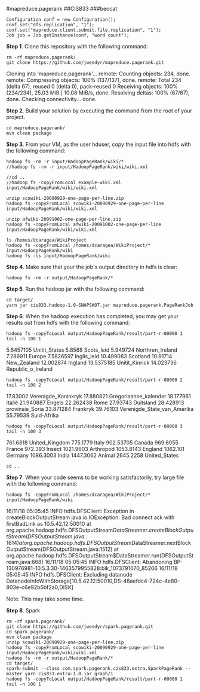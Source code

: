 #mapreduce.pagerank
##CIS833
###beocat

    Configuration conf = new Configuration();
    conf.set("dfs.replication", "1");
    conf.set("mapreduce.client.submit.file.replication", "1");
    Job job = Job.getInstance(conf, "word count");

**Step 1**. Clone this repository with the following command:

    rm -rf mapreduce.pagerank/
    git clone https://github.com/jwendyr/mapreduce.pagerank.git

Cloning into 'mapreduce.pagerank'...
remote: Counting objects: 234, done.
remote: Compressing objects: 100% (137/137), done.
remote: Total 234 (delta 67), reused 0 (delta 0), pack-reused 0
Receiving objects: 100% (234/234), 25.03 MiB | 10.08 MiB/s, done.
Resolving deltas: 100% (67/67), done.
Checking connectivity... done.

**Step 2**. Build your solution by executing the command from the root of your project.

    cd mapreduce.pagerank/
    mvn clean package

**Step 3**. From your VM, as the user hduser, copy the input file into hdfs with the following command:
    
    hadoop fs -rm -r input/HadoopPageRank/wiki/*
    //hadoop fs -rm -r input/HadoopPageRank/wiki/wiki.xml

    //cd ..
    //hadoop fs -copyFromLocal example-wiki.xml input/HadoopPageRank/wiki/wiki.xml

    unzip scowiki-20090929-one-page-per-line.zip
    hadoop fs -copyFromLocal scowiki-20090929-one-page-per-line input/HadoopPageRank/wiki/wiki.xml

    unzip afwiki-20091002-one-page-per-line.zip
    hadoop fs -copyFromLocal afwiki-20091002-one-page-per-line input/HadoopPageRank/wiki/wiki.xml

    ls /homes/dcaragea/WikiProject
    hadoop fs -copyFromLocal /homes/dcaragea/WikiProject/* input/HadoopPageRank/wiki
    hadoop fs -ls input/HadoopPageRank/wiki

**Step 4**. Make sure that your the job's output directory in hdfs is clear:
    
    hadoop fs -rm -r output/HadoopPageRank/*


**Step 5**. Run the hadoop jar with the following command:
    
    cd target/
    yarn jar cis833.hadoop-1.0-SNAPSHOT.jar mapreduce.pagerank.PageRankJob

**Step 6**. When the hadoop execution has completed, you may get your results out from hdfs with the following command:

    hadoop fs -copyToLocal output/HadoopPageRank/result/part-r-00000 1
    tail -n 100 1

5.6457105       Unitit_States
5.8568          Scots_leid
5.949724        Northren_Ireland
7.286911        Europe
7.5826597       Inglis_leid
10.499083       Scotland
10.91714        New_Zealand
12.002874       Ingland
13.5375185      Unitit_Kinrick
14.023736       Republic_o_Ireland


    hadoop fs -copyToLocal output/HadoopPageRank/result/part-r-00000 2
    tail -n 100 2

17.83002        Verenigde_Koninkryk
17.880821       Gregoriaanse_kalender
18.177961       Italië
21.940887       Engels
22.262438       Rome
27.93743        Duitsland
28.428913       provinsie_Soria
33.871284       Frankryk
39.76103        Verenigde_State_van_Amerika
55.79539        Suid-Afrika

    hadoop fs -copyToLocal output/HadoopPageRank/result/part-r-00000 3
    tail -n 100 3

761.6818        United_Kingdom
775.1779        Italy
902.53705       Canada
969.6055        France
972.393         Insect
1021.9603       Arthropod
1053.8143       England
1062.101        Germany
1086.3003       India
1447.3062       Animal
2645.2258       United_States

    cd ..

**Step 7**. When your code seems to be working satisfactorily, try large file with the following command:

    hadoop fs -copyFromLocal /homes/dcaragea/WikiProject/* input/HadoopPageRank/wiki

16/11/18 05:05:45 INFO hdfs.DFSClient: Exception in createBlockOutputStream
java.io.IOException: Bad connect ack with firstBadLink as 10.5.42.12:50010
        at org.apache.hadoop.hdfs.DFSOutputStream$DataStreamer.createBlockOutputStream(DFSOutputStream.java:1614)
        at org.apache.hadoop.hdfs.DFSOutputStream$DataStreamer.nextBlockOutputStream(DFSOutputStream.java:1512)
        at org.apache.hadoop.hdfs.DFSOutputStream$DataStreamer.run(DFSOutputStream.java:668)
16/11/18 05:05:45 INFO hdfs.DFSClient: Abandoning BP-130976981-10.5.3.30-1463579955828:blk_1073791070_85266
16/11/18 05:05:45 INFO hdfs.DFSClient: Excluding datanode DatanodeInfoWithStorage[10.5.42.12:50010,DS-48aefdc4-724c-4e80-803e-c6e92b5bf2a0,DISK]

Note: This may take some time.

**Step 8**. Spark

    rm -rf spark.pagerank/
    git clone https://github.com/jwendyr/spark.pagerank.git
    cd spark.pagerank/
    mvn clean package
    unzip scowiki-20090929-one-page-per-line.zip
    hadoop fs -copyFromLocal scowiki-20090929-one-page-per-line input/HadoopPageRank/wiki/wiki.xml
    hadoop fs -rm -r output/HadoopPageRank/*
    cd target/
    spark-submit --class com.spark.pagerank.cis833.extra.SparkPageRank --master yarn cis833.extra-1.0.jar graph/1
    hadoop fs -copyToLocal output/HadoopPageRank/result/part-r-00000 1
    tail -n 100 1
